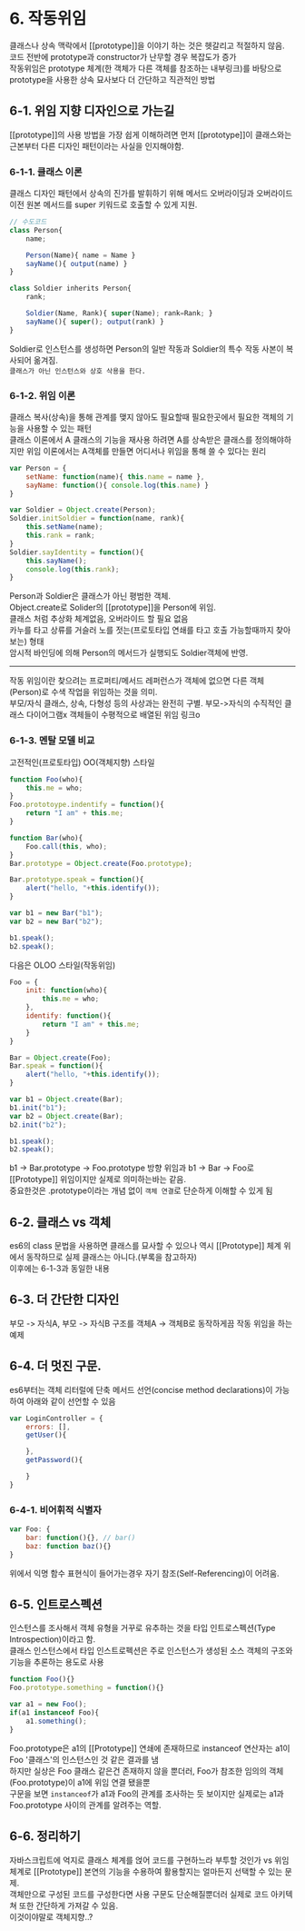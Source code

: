 # 6. 작동위임
클래스나 상속 맥락에서 [[prototype]]을 이야기 하는 것은 헷갈리고 적절하지 않음.<br>
코드 전반에 prototype과 constructor가 난무할 경우 복잡도가 증가<br>
작동위임은 prototype 체계(한 객체가 다른 객체를 참조하는 내부링크)를 바탕으로 prototype을 사용한 상속 묘사보다 더 간단하고 직관적인 방법

## 6-1. 위임 지향 디자인으로 가는길

[[prototype]]의 사용 방법을 가장 쉽게 이해하려면 먼저 [[prototype]]이 클래스와는 근본부터 다른 디자인 패턴이라는 사실을 인지해야함.

### 6-1-1. 클래스 이론

클래스 디자인 패턴에서 상속의 진가를 발휘하기 위해 메서드 오버라이딩과 오버라이드 이전 원본 메서드를 super 키워드로 호출할 수 있게 지원.

```javascript
// 수도코드
class Person{
    name;

    Person(Name){ name = Name }
    sayName(){ output(name) }
}

class Soldier inherits Person{
    rank;

    Soldier(Name, Rank){ super(Name); rank=Rank; }
    sayName(){ super(); output(rank) }
}
```

Soldier로 인스턴스를 생성하면 Person의 일반 작동과 Soldier의 특수 작동 사본이 복사되어 옮겨짐.<br>
`클래스가 아닌 인스턴스와 상호 삭용을 한다.`


### 6-1-2. 위임 이론

클래스 복사(상속)을 통해 관계를 맺지 않아도 필요할때 필요한곳에서 필요한 객체의 기능을 사용할 수 있는 패턴<br>
클래스 이론에서 A 클래스의 기능을 재사용 하려면 A를 상속받은 클래스를 정의해야하지만 위임 이론에서는 A객체를 만들면 어디서나 위임을 통해 쓸 수 있다는 원리

```javascript
var Person = {
    setName: function(name){ this.name = name },
    sayName: function(){ console.log(this.name) }
}

var Soldier = Object.create(Person);
Soldier.initSoldier = function(name, rank){
    this.setName(name);
    this.rank = rank;
}
Soldier.sayIdentity = function(){
    this.sayName();
    console.log(this.rank);
}
```

Person과 Soldier은 클래스가 아닌 평범한 객체.<br>
Object.create로 Solider의 [[prototype]]을 Person에 위임.<br>
클래스 처럼 추상화 체계없음, 오버라이드 할 필요 없음<br>
카누를 타고 상류를 거슬러 노를 젓는(프로토타입 연쇄를 타고 호출 가능할때까지 찾아보는) 형태<br>
암시적 바인딩에 의해 Person의 메서드가 실행되도 Soldier객체에 반영.

<hr />

작동 위임이란 찾으려는 프로퍼티/메서드 레퍼런스가 객체에 없으면 다른 객체(Person)로 수색 작업을 위임하는 것을 의미.<br>
부모/자식 클래스, 상속, 다형성 등의 사상과는 완전히 구별. 부모->자식의 수직적인 클래스 다이어그램x 객체들이 수평적으로 배열된 위임 링크o


### 6-1-3. 멘탈 모델 비교

고전적인(프로토타입) OO(객체지향) 스타일

```javascript
function Foo(who){
    this.me = who;
}
Foo.prototoype.indentify = function(){
    return "I am" + this.me;
}

function Bar(who){
    Foo.call(this, who);
}
Bar.prototype = Object.create(Foo.prototype);

Bar.prototype.speak = function(){
    alert("hello, "+this.identify());
}

var b1 = new Bar("b1");
var b2 = new Bar("b2");

b1.speak();
b2.speak();
```

다음은 OLOO 스타일(작동위임)
```javascript
Foo = {
    init: function(who){
        this.me = who;
    },
    identify: function(){
        return "I am" + this.me;
    }
}

Bar = Object.create(Foo);
Bar.speak = function(){
    alert("hello, "+this.identify());
}

var b1 = Object.create(Bar);
b1.init("b1");
var b2 = Object.create(Bar);
b2.init("b2");

b1.speak();
b2.speak();
```

b1 -> Bar.prototype -> Foo.prototype 방향 위임과 b1 -> Bar -> Foo로 [[Prototype]] 위임이지만 실제로 의미하는바는 같음.<br>
중요한것은 .prototype이라는 개념 없이 `객체 연결`로 단순하게 이해할 수 있게 됨

## 6-2. 클래스 vs 객체

es6의 class 문법을 사용하면 클래스를 묘사할 수 있으나 역시 [[Prototype]] 체계 위에서 동작하므로 실제 클래스는 아니다.(부록을 참고하자)<br>
이후에는 6-1-3과 동일한 내용

## 6-3. 더 간단한 디자인

부모 -> 자식A, 부모 -> 자식B 구조를 객체A -> 객체B로 동작하게끔 작동 위임을 하는 예제

## 6-4. 더 멋진 구문.

es6부터는 객체 리터럴에 단축 메서드 선언(concise method declarations)이 가능하여 아래와 같이 선언할 수 있음

```javascript
var LoginController = {
    errors: [],
    getUser(){

    },
    getPassword(){

    }
}
```

### 6-4-1. 비어휘적 식별자

```javascript
var Foo: {
    bar: function(){}, // bar()
    baz: function baz(){}
}
```

위에서 익명 함수 표현식이 들어가는경우 자기 참조(Self-Referencing)이 어려움.

## 6-5. 인트로스펙션

인스턴스를 조사해서 객체 유형을 거꾸로 유추하는 것을 타입 인트로스펙션(Type Introspection)이라고 함.<br>
클래스 인스턴스에서 타입 인스트로펙션은 주로 인스턴스가 생성된 소스 객체의 구조와 기능을 추론하는 용도로 사용

```javascript
function Foo(){}
Foo.prototype.something = function(){}

var a1 = new Foo();
if(a1 instanceof Foo){
    a1.something();
}
```

Foo.prototype은 a1의 [[Prototype]] 연쇄에 존재하므로 instanceof 연산자는 a1이 Foo '클래스'의 인스턴스인 것 같은 결과를 냄<Br>
하지만 실상은 Foo 클래스 같은건 존재하지 않을 뿐더러, Foo가 참조한 임의의 객체(Foo.prototype)이 a1에 위임 연결 됐을뿐<Br>
구문을 보면 `instanceof`가 a1과 Foo의 관계를 조사하는 듯 보이지만 실제로는 a1과 Foo.prototype 사이의 관계를 알려주는 역할.

## 6-6. 정리하기

자바스크립트에 억지로 클래스 체계를 얹어 코드를 구현하느라 부투할 것인가 vs 위임 체계로 [[Prototype]] 본연의 기능을 수용하여 활용할지는 얼마든지 선택할 수 있는 문제.<br>
객체만으로 구성된 코드를 구성한다면 사용 구문도 단순해질뿐더러 실제로 코드 아키텍쳐 또한 간단하게 가져갈 수 있음.<br>
이것이야말로 객체지향..?